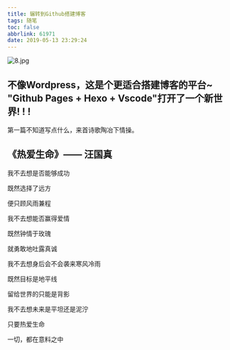 ```yaml
---
title: 辗转到Github搭建博客
tags: 随笔
toc: false
abbrlink: 61971
date: 2019-05-13 23:29:24
---
```


![8.jpg](https://cdn.anyway1314.cn/image8.jpg)

不像Wordpress，这是个更适合搭建博客的平台~  
"Github Pages + Hexo + Vscode"打开了一个新世界! ! !
---

第一篇不知道写点什么，来首诗歌陶冶下情操。
<!--more-->

## 《热爱生命》—— 汪国真
我不去想是否能够成功

既然选择了远方

便只顾风雨兼程


我不去想能否赢得爱情

既然钟情于玫瑰

就勇敢地吐露真诚

我不去想身后会不会袭来寒风冷雨

既然目标是地平线

留给世界的只能是背影

我不去想未来是平坦还是泥泞

只要热爱生命

一切，都在意料之中







